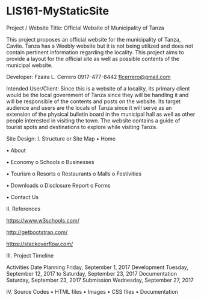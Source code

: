 # LIS161-MyStaticSite

Project / Website Title:
Official Website of Municipality of Tanza

This project proposes an official website for the municipality of Tanza, Cavite. Tanza has a Weebly website but it is not being utilized and does not contain pertinent information regarding the locality. This project aims to provide a layout for the official site as well as possible contents of the municipal website.

Developer:
Fzaira L. Cerrero
0917-477-8442
flcerrero@gmail.com

Intended User/Client:
Since this is a website of a locality, its primary client would be the local government of Tanza since they will be handling it and will be responsible of the contents and posts on the website. Its target audience and users are the locals of Tanza since it will serve as an extension of the physical bulletin board in the municipal hall as well as other people interested in visiting the town. The website contains a guide of tourist spots and destinations to explore while visiting Tanza.

Site Design:
I.	Structure or Site Map
•	Home

•	About

•	Economy
o	Schools
o	Businesses

•	Tourism
o	Resorts
o	Restaurants
o	Malls
o	Festivities

•	Downloads
o	Disclosure Report
o	Forms

•	Contact Us

II.	References

https://www.w3schools.com/

http://getbootstrap.com/

https://stackoverflow.com/

III.	Project Timeline

Activities	Date
Planning	Friday, September 1, 2017
Development	Tuesday, September 12, 2017 to Saturday, September 23, 2017
Documentation	Saturday, September 23, 2017
Submission	Wednesday, September 27, 2017

IV.	Source Codes
•	HTML files
•	Images
•	CSS files
•	Documentation
